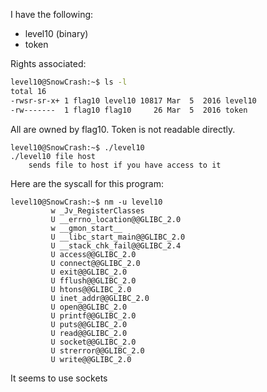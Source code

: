 I have the following:

- level10 (binary)
- token

Rights associated:

```bash
level10@SnowCrash:~$ ls -l
total 16
-rwsr-sr-x+ 1 flag10 level10 10817 Mar  5  2016 level10
-rw-------  1 flag10 flag10     26 Mar  5  2016 token
```

All are owned by flag10. Token is not readable directly.

```
level10@SnowCrash:~$ ./level10
./level10 file host
	sends file to host if you have access to it
```

Here are the syscall for this program:

```
level10@SnowCrash:~$ nm -u level10
         w _Jv_RegisterClasses
         U __errno_location@@GLIBC_2.0
         w __gmon_start__
         U __libc_start_main@@GLIBC_2.0
         U __stack_chk_fail@@GLIBC_2.4
         U access@@GLIBC_2.0
         U connect@@GLIBC_2.0
         U exit@@GLIBC_2.0
         U fflush@@GLIBC_2.0
         U htons@@GLIBC_2.0
         U inet_addr@@GLIBC_2.0
         U open@@GLIBC_2.0
         U printf@@GLIBC_2.0
         U puts@@GLIBC_2.0
         U read@@GLIBC_2.0
         U socket@@GLIBC_2.0
         U strerror@@GLIBC_2.0
         U write@@GLIBC_2.0
```

It seems to use sockets

